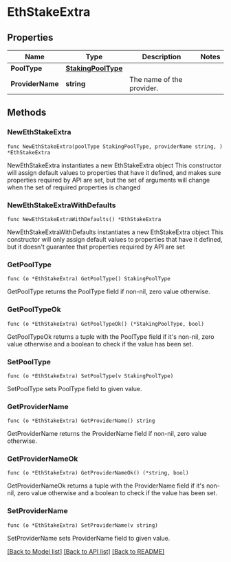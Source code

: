 # EthStakeExtra

## Properties

Name | Type | Description | Notes
------------ | ------------- | ------------- | -------------
**PoolType** | [**StakingPoolType**](StakingPoolType.md) |  | 
**ProviderName** | **string** | The name of the provider. | 

## Methods

### NewEthStakeExtra

`func NewEthStakeExtra(poolType StakingPoolType, providerName string, ) *EthStakeExtra`

NewEthStakeExtra instantiates a new EthStakeExtra object
This constructor will assign default values to properties that have it defined,
and makes sure properties required by API are set, but the set of arguments
will change when the set of required properties is changed

### NewEthStakeExtraWithDefaults

`func NewEthStakeExtraWithDefaults() *EthStakeExtra`

NewEthStakeExtraWithDefaults instantiates a new EthStakeExtra object
This constructor will only assign default values to properties that have it defined,
but it doesn't guarantee that properties required by API are set

### GetPoolType

`func (o *EthStakeExtra) GetPoolType() StakingPoolType`

GetPoolType returns the PoolType field if non-nil, zero value otherwise.

### GetPoolTypeOk

`func (o *EthStakeExtra) GetPoolTypeOk() (*StakingPoolType, bool)`

GetPoolTypeOk returns a tuple with the PoolType field if it's non-nil, zero value otherwise
and a boolean to check if the value has been set.

### SetPoolType

`func (o *EthStakeExtra) SetPoolType(v StakingPoolType)`

SetPoolType sets PoolType field to given value.


### GetProviderName

`func (o *EthStakeExtra) GetProviderName() string`

GetProviderName returns the ProviderName field if non-nil, zero value otherwise.

### GetProviderNameOk

`func (o *EthStakeExtra) GetProviderNameOk() (*string, bool)`

GetProviderNameOk returns a tuple with the ProviderName field if it's non-nil, zero value otherwise
and a boolean to check if the value has been set.

### SetProviderName

`func (o *EthStakeExtra) SetProviderName(v string)`

SetProviderName sets ProviderName field to given value.



[[Back to Model list]](../README.md#documentation-for-models) [[Back to API list]](../README.md#documentation-for-api-endpoints) [[Back to README]](../README.md)


